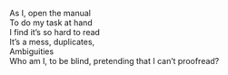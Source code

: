 As I, open the manual  
To do my task at hand  
I find it’s so hard to read  
It’s a mess, duplicates,  
Ambiguities  
Who am I, to be blind, pretending that I can’t proofread?
